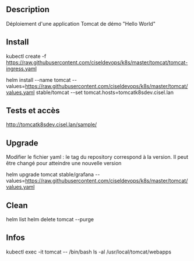 ## Description
Déploiement d'une application Tomcat de démo "Hello World"

## Install
kubectl create -f https://raw.githubusercontent.com/ciseldevops/k8s/master/tomcat/tomcat-ingress.yaml

helm install --name tomcat --values=https://raw.githubusercontent.com/ciseldevops/k8s/master/tomcat/values.yaml stable/tomcat  --set tomcat.hosts=tomcatk8sdev.cisel.lan

## Tests et accès
http://tomcatk8sdev.cisel.lan/sample/

## Upgrade
Modifier le fichier yaml : le tag du repository correspond à la version. Il peut être changé pour atteindre une nouvelle version

helm upgrade tomcat stable/grafana --values=https://raw.githubusercontent.com/ciseldevops/k8s/master/tomcat/values.yaml

## Clean
helm list
helm delete tomcat --purge

## Infos
kubectl exec -it tomcat -- /bin/bash
ls -al /usr/local/tomcat/webapps
